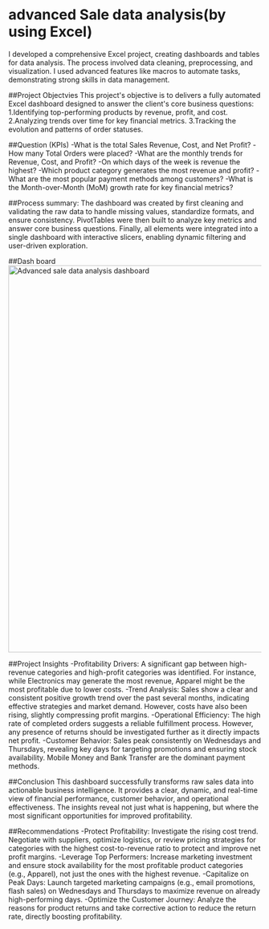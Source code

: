# advanced Sale data analysis(by using Excel)
I developed a comprehensive Excel project, creating dashboards and tables for data analysis. The process involved data cleaning, preprocessing, and visualization. I used advanced features like macros to automate tasks, demonstrating strong skills in data management.

 ##Project Objectvies
This project's objective is to delivers a fully automated Excel dashboard designed to answer the client's core business questions:
1.Identifying top-performing products by revenue, profit, and cost.
2.Analyzing trends over time for key financial metrics.
3.Tracking the evolution and patterns of order statuses.

 ##Question (KPIs) 
-What is the total Sales Revenue, Cost, and Net Profit?
-How many Total Orders were placed?
-What are the monthly trends for Revenue, Cost, and Profit?
-On which days of the week is revenue the highest?
-Which product category generates the most revenue and profit?
-What are the most popular payment methods among customers?
-What is the Month-over-Month (MoM) growth rate for key financial metrics?

##Process summary:
The dashboard was created by first cleaning and validating the raw data to handle missing values, standardize formats, and ensure consistency. PivotTables were then built to analyze key metrics and answer core business questions. Finally, all elements were integrated into a single dashboard with interactive slicers, enabling dynamic filtering and user-driven exploration.

##Dash board
<img width="1662" height="772" alt="Advanced sale data analysis dashboard" src="https://github.com/user-attachments/assets/0f55517a-e7d8-47e4-82b8-a71e1c8b32b9" />


##Project Insights
-Profitability Drivers:
A significant gap between high-revenue categories and high-profit categories was identified. For instance, while Electronics may generate the most revenue, Apparel might be the most profitable due to lower costs.
-Trend Analysis:
Sales show a clear and consistent positive growth trend over the past several months, indicating effective strategies and market demand. However, costs have also been rising, slightly compressing profit margins.
-Operational Efficiency: 
The high rate of completed orders suggests a reliable fulfillment process. However, any presence of returns should be investigated further as it directly impacts net profit.
-Customer Behavior:
Sales peak consistently on Wednesdays and Thursdays, revealing key days for targeting promotions and ensuring stock availability. Mobile Money and Bank Transfer are the dominant payment methods.

##Conclusion
This dashboard successfully transforms raw sales data into actionable business intelligence. It provides a clear, dynamic, and real-time view of financial performance, customer behavior, and operational effectiveness. The insights reveal not just what is happening, but where the most significant opportunities for improved profitability.

##Recommendations
-Protect Profitability: 
Investigate the rising cost trend. Negotiate with suppliers, optimize logistics, or review pricing strategies for categories with the highest cost-to-revenue ratio to protect and improve net profit margins.
-Leverage Top Performers:
Increase marketing investment and ensure stock availability for the most profitable product categories (e.g., Apparel), not just the ones with the highest revenue.
-Capitalize on Peak Days: 
Launch targeted marketing campaigns (e.g., email promotions, flash sales) on Wednesdays and Thursdays to maximize revenue on already high-performing days.
-Optimize the Customer Journey: 
Analyze the reasons for product returns and take corrective action to reduce the return rate, directly boosting profitability.
 
